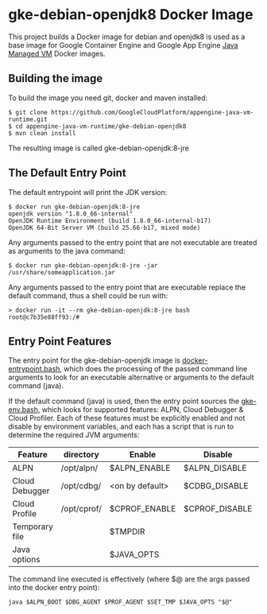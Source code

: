 # gke-debian-openjdk8 Docker Image

This project builds a Docker image for debian and openjdk8 is used as a base image for Google Container Engine and 
Google App Engine [Java Managed VM](https://cloud.google.com/appengine/docs/managed-vms/) Docker images.

## Building the image
To build the image you need git, docker and maven installed:
```
$ git clone https://github.com/GoogleCloudPlatform/appengine-java-vm-runtime.git
$ cd appengine-java-vm-runtime/gke-debian-openjdk8
$ mvn clean install
```
The resulting image is called gke-debian-openjdk:8-jre 

## The Default Entry Point
The default entrypoint will print the JDK version:
```
$ docker run gke-debian-openjdk:8-jre
openjdk version "1.8.0_66-internal"
OpenJDK Runtime Environment (build 1.8.0_66-internal-b17)
OpenJDK 64-Bit Server VM (build 25.66-b17, mixed mode)
```

Any arguments passed to the entry point that are not executable are treated as arguments to the java command:
```
$ docker run gke-debian-openjdk:8-jre -jar /usr/share/someapplication.jar
```

Any arguments passed to the entry point that are executable replace the default command, thus a shell could
be run with:
```
> docker run -it --rm gke-debian-openjdk:8-jre bash
root@c7b35e88ff93:/# 
```

## Entry Point Features
The entry point for the gke-debian-openjdk image is [docker-entrypoint.bash](https://github.com/GoogleCloudPlatform/appengine-java-vm-runtime/blob/master/gke-debian-openjdk/src/main/docker/docker-entrypoint.bash), which does the processing of the passed command line arguments to look for an executable alternative or arguments to the default command (java).

If the default command (java) is used, then the entry point sources the [gke-env.bash](https://github.com/GoogleCloudPlatform/appengine-java-vm-runtime/blob/master/gke-debian-openjdk/src/main/docker/gke-env.bash), which looks for supported features: ALPN, Cloud Debugger & Cloud Profiler.  Each of these features must be explicitly enabled and not disable by environment variables, and each has a script that is run to determine the required JVM arguments:

| Feature        | directory    | Enable            | Disable        | JVM args      |
|----------------|--------------|-------------------|----------------|---------------|
| ALPN           | /opt/alpn/   | $ALPN_ENABLE      | $ALPN_DISABLE  | $ALPN_BOOT    |
| Cloud Debugger | /opt/cdbg/   | \<on by default\> | $CDBG_DISABLE  | $DBG_AGENT    |
| Cloud Profile  | /opt/cprof/  | $CPROF_ENABLE     | $CPROF_DISABLE | $PROF_AGENT   |
| Temporary file |              | $TMPDIR           |                | $SET_TMP      |
| Java options   |              | $JAVA_OPTS        |                | $JAVA_OPTS    |

The command line executed is effectively (where $@ are the args passed into the 
docker entry point):
```
java $ALPN_BOOT $DBG_AGENT $PROF_AGENT $SET_TMP $JAVA_OPTS "$@"
```





